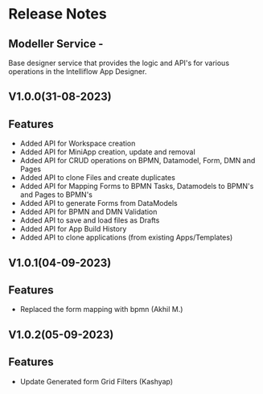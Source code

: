 

# Release Notes

## Modeller Service -
Base designer service that provides the logic and API's for various operations in the Intelliflow App Designer.

## V1.0.0(31-08-2023)


## Features

- Added API for Workspace creation
- Added API for MiniApp creation, update and removal
- Added API for CRUD operations on BPMN, Datamodel, Form, DMN and Pages
- Added API to clone Files and create duplicates
- Added API for Mapping Forms to BPMN Tasks,  Datamodels to BPMN's and Pages to BPMN's
- Added API to generate Forms from DataModels
- Added API for BPMN and DMN Validation
- Added API to save and load files as Drafts
- Added API for App Build History
- Added API to clone applications (from existing Apps/Templates)

## V1.0.1(04-09-2023)

## Features
- Replaced the form mapping with bpmn (Akhil M.)

## V1.0.2(05-09-2023)

## Features
- Update Generated form Grid Filters (Kashyap)